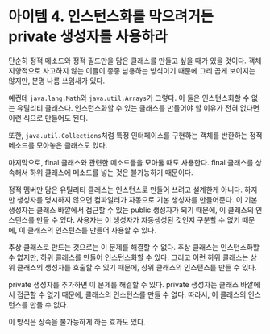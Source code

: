 # 아이템 4. 인스턴스화를 막으려거든 private 생성자를 사용하라

단순히 정적 메소드와 정적 필드만을 담은 클래스를 만들고 싶을 때가 있을 것이다. 객체 지향적으로 사고하지 않는 이들이 종종 남용하는 방식이기 때문에 그리 곱게 보이지는 않지만, 분명 나름 쓰임새가 있다.

예컨데 `java.lang.Math`와 `java.util.Arrays`가 그렇다. 이 둘은 인스턴스화할 수 없는 유틸리티 클래스다. 인스턴스화할 수 있는 클래스를 만들어야 할 이유가 전혀 없다면 이런 식으로 만들어도 된다.

또한, `java.util.Collections`처럼 특정 인터페이스를 구현하는 객체를 반환하는 정적 메소드를 모아놓은 클래스도 있다.

마지막으로, final 클래스와 관련한 메소드들을 모아둘 때도 사용한다. final 클래스를 상속해서 하위 클래스에 메소드를 넣는 것은 불가능하기 때문이다.

정적 멤버만 담은 유틸리티 클래스는 인스턴스로 만들어 쓰려고 설계한게 아니다. 하지만 생성자를 명시하지 않으면 컴파일러가 자동으로 기본 생성자를 만들어준다. 이 기본 생성자는 클래스 바깥에서 접근할 수 있는 public 생성자가 되기 때문에, 이 클래스의 인스턴스를 만들 수 있다. 사용자는 이 생성자가 자동생성된 것인지 구분할 수 없기 때문에, 이 클래스의 인스턴스를 만들어 사용할 수 있다.

추상 클래스로 만드는 것으로는 이 문제를 해결할 수 없다. 추상 클래스는 인스턴스화할 수 없지만, 하위 클래스를 만들어 인스턴스화할 수 있다. 그리고 이런 하위 클래스는 상위 클래스의 생성자를 호출할 수 있기 때문에, 상위 클래스의 인스턴스를 만들 수 있다.

private 생성자를 추가하면 이 문제를 해결할 수 있다. private 생성자는 클래스 바깥에서 접근할 수 없기 때문에, 클래스의 인스턴스를 만들 수 없다. 따라서, 이 클래스의 인스턴스를 만들 수 없다.

이 방식은 상속을 불가능하게 하는 효과도 있다.
